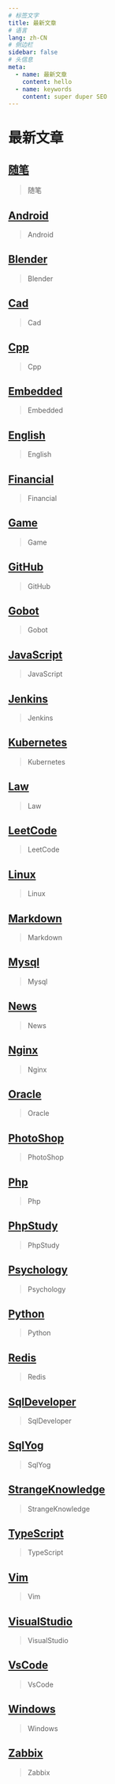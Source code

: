 ```yaml
---
# 标签文字
title: 最新文章
# 语言
lang: zh-CN
# 侧边栏
sidebar: false
# 头信息
meta:
  - name: 最新文章 
    content: hello
  - name: keywords
    content: super duper SEO
---
```


# 最新文章
## [随笔](/all/随笔/)  
> 随笔

## [Android](/all/qianqian/Android/)  
> Android

## [Blender](/all/qianqian/Blender/)  
> Blender

## [Cad](/all/qianqian/Cad/)  
> Cad

## [Cpp](/all/qianqian/Cpp/)  
> Cpp

## [Embedded](/all/qianqian/Embedded/)  
> Embedded

## [English](/all/qianqian/English/)  
> English

## [Financial](/all/qianqian/Financial/)  
> Financial

## [Game](/all/qianqian/Game/)  
> Game

## [GitHub](/all/qianqian/GitHub/)  
> GitHub

## [Gobot](/all/qianqian/Gobot/)  
> Gobot

## [JavaScript](/all/qianqian/JavaScript/)  
> JavaScript

## [Jenkins](/all/qianqian/Jenkins/)  
> Jenkins

## [Kubernetes](/all/qianqian/Kubernetes/)  
> Kubernetes

## [Law](/all/qianqian/Law/)  
> Law

## [LeetCode](/all/qianqian/LeetCode/)  
> LeetCode

## [Linux](/all/qianqian/Linux/)  
> Linux

## [Markdown](/all/qianqian/Markdown/)  
> Markdown

## [Mysql](/all/qianqian/Mysql/)  
> Mysql

## [News](/all/qianqian/News/)  
> News

## [Nginx](/all/qianqian/Nginx/)  
> Nginx

## [Oracle](/all/qianqian/Oracle/)  
> Oracle

## [PhotoShop](/all/qianqian/PhotoShop/)  
> PhotoShop

## [Php](/all/qianqian/Php/)  
> Php

## [PhpStudy](/all/qianqian/PhpStudy/)  
> PhpStudy

## [Psychology](/all/qianqian/Psychology/)  
> Psychology

## [Python](/all/qianqian/Python/)  
> Python

## [Redis](/all/qianqian/Redis/)  
> Redis

## [SqlDeveloper](/all/qianqian/SqlDeveloper/)  
> SqlDeveloper

## [SqlYog](/all/qianqian/SqlYog/)  
> SqlYog

## [StrangeKnowledge](/all/qianqian/StrangeKnowledge/)  
> StrangeKnowledge

## [TypeScript](/all/qianqian/TypeScript/)  
> TypeScript

## [Vim](/all/qianqian/Vim/)  
> Vim

## [VisualStudio](/all/qianqian/VisualStudio/)  
> VisualStudio

## [VsCode](/all/qianqian/VsCode/)  
> VsCode

## [Windows](/all/qianqian/Windows/)  
> Windows

## [Zabbix](/all/qianqian/Zabbix/)  
> Zabbix